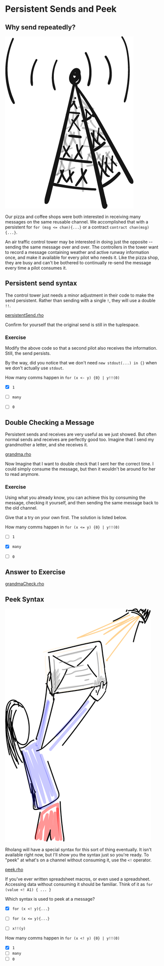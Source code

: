 # Persistent Sends and Peek

## Why send repeatedly?

![This radio navigation aid helps airplanes navigate by broadcasting the same message over and over](broadcasting.png)

Our pizza and coffee shops were both interested in receiving many messages on the same reusable channel. We accomplished that with a persistent for `for (msg <= chan){...}` or a contract `contract chan(msg){...}`.

An air traffic control tower may be interested in doing just the opposite -- sending the same message over and over. The controllers in the tower want to record a message containing weather and active runway information once, and make it available for every pilot who needs it. Like the pizza shop, they are busy and can't be bothered to continually re-send the message every time a pilot consumes it.



## Persistent send syntax

The control tower just needs a minor adjustment in their code to make the send persistent. Rather than sending with a single `!`, they will use a double `!!`.

[persistentSend.rho](persistentSend.rho)

Confirm for yourself that the original send is still in the tuplespace.

### Exercise
Modify the above code so that a second pilot also receives the information. Still, the send persists.

By the way, did you notice that we don't need `new stdout(...) in {}` when we don't actually use `stdout`.

How many comms happen in `for (x <- y) {0} | y!!(0)`
- [x] `1`
- [ ] `many`
- [ ] `0`


## Double Checking a Message

Persistent sends and receives are very useful as we just showed. But often normal sends and receives are perfectly good too. Imagine that I send my grandmother a letter, and she receives it.

[grandma.rho](grandma.rho)

Now Imagine that I want to double check that I sent her the correct time. I could simply consume the message, but then it wouldn't be around for her to read anymore.

### Exercise
Using what you already know, you can achieve this by consuming the message, checking it yourself, and then sending the same message back to the old channel.

Give that a try on your own first. The solution is listed below.


How many comms happen in `for (x <= y) {0} | y!!(0)`
- [ ] `1`
- [x] `many`
- [ ] `0`


## Answer to Exercise

[grandmaCheck.rho](grandmaCheck)


## Peek Syntax

![Maybe I'll just peak at Grandma's letter through the envelope.](letterPeak.png)


Rholang will have a special syntax for this sort of thing eventually. It isn't available right now, but I'll show you the syntax just so you're ready. To "peek" at what's on a channel without consuming it, use the `<!` operator.

[peek.rho](peek.rho)

If you've ever written spreadsheet macros, or even used a spreadsheet. Accessing data without consuming it should be familiar. Think of it as `for (value <! A1) { ... }`



Which syntax is used to peek at a message?
- [x] `for (x <! y){...}`
- [ ] `for (x <= y){...}`
- [ ] `x!!(y)`



How many comms happen in `for (x <! y) {0} | y!!(0)`
- [x] `1`
- [ ] `many`
- [ ] `0`
